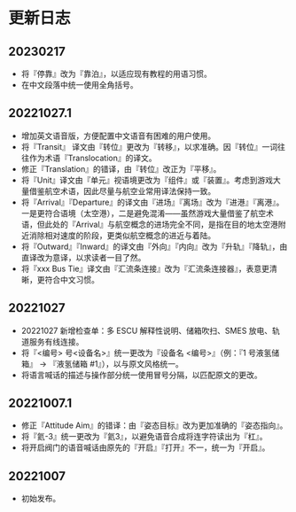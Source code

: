 # 更新日志

## 20230217

- 将『停靠』改为『靠泊』，以适应现有教程的用语习惯。
- 在中文段落中统一使用全角括号。

## 20221027.1

- 增加英文语音版，方便配置中文语音有困难的用户使用。
- 将『Transit』 译文由『转位』更改为『转移』，以求准确。因『转位』一词往往作为术语『Translocation』的译文。
- 修正『Translation』的错译，由『转位』改正为『平移』。
- 将『Unit』译文由『单元』视语境更改为『组件』或『装置』。考虑到游戏大量借鉴航空术语，因此尽量与航空业常用译法保持一致。
- 将『Arrival』『Departure』的译文由『进场』『离场』改为『进港』『离港』。一是更符合语境（太空港），二是避免混淆——虽然游戏大量借鉴了航空术语，但此处的『Arrival』与航空概念的进场完全不同，是指在目的地太空港附近消除相对速度的阶段，更类似航空概念的进近与着陆。
- 将『Outward』『Inward』的译文由『外向』『内向』改为『升轨』『降轨』，由直译改为意译，以求读者一目了然。
- 将『xxx Bus Tie』译文由『汇流条连接』改为『汇流条连接器』，表意更清晰，更符合中文习惯。

## 20221027

- 20221027 新增检查单：多 ESCU 解释性说明、储箱吹扫、SMES 放电、轨道服务有线连接。
- 将『<编号> 号<设备名>』统一更改为『设备名 <编号>』（例：『1 号液氢储箱』 → 『液氢储箱 #1』），以与原文风格统一。
- 将语言喊话的描述与操作部分统一使用冒号分隔，以匹配原文的更改。

## 20221007.1

- 修正『Attitude Aim』的错译：由『姿态目标』改为更加准确的『姿态指向』。
- 将『氦-3』统一更改为『氦3』，以避免语音合成将连字符读出为『杠』。
- 将开启阀门的语音喊话由原先的『开启』『打开』不一，统一为『开启』。

## 20221007

- 初始发布。
